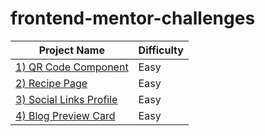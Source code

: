 # frontend-mentor-challenges

| Project Name                                                                                            | Difficulty |
| ------------------------------------------------------------------------------------------------------- | ---------- |
| [1) QR Code Component](https://beautiful-taffy-1baac0.netlify.app/)                                     | Easy       |
| [2) Recipe Page](https://tangerine-pavlova-e98c41.netlify.app/)                                         | Easy       |
| [3) Social Links Profile](https://66d5ace4d92965094457092e--fastidious-stroopwafel-1ef3c2.netlify.app/) | Easy       |
| [4) Blog Preview Card](https://66d5c63cdfc56612299f8973--zingy-hummingbird-dcf0ed.netlify.app/)         | Easy       |
